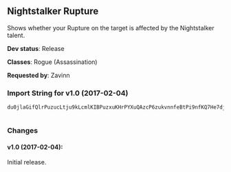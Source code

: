## Nightstalker Rupture

Shows whether your Rupture on the target is affected by
the Nightstalker talent.

**Dev status**: Release

**Classes**: Rogue (Assassination)

**Requested by**: Zavinn

### Import String for v1.0 (2017-02-04)

    du0jlaGifQlrPuzucLtju9kLcmlKIBPuzxuKHrPYXuQAzcP6zukvnnfeBtPi9nfKQ7He7djjoOsPwOsr9qfIjkKCrkfBejP(iLsojsPvsHzkk1nrss7KIQFQuOgkLszPkKEQunvKQRsPQZQGuEROeZfjXDfL0Er5VkWGjhwklwiLhRstMsUSKnRiFwrnAH40ISALI41kOMTsUTOy3Q63Qy4IQJRGelhXZfmDQUoQ2ofLVRuY4vqsNhj17vkO7Rui7hMTNrN1Ty0z921tNpWOZ6Pp5m6S(Lh8tgwFDUTf02quGACsBq9MbJ152wqP75HbmwNBBbr45oNubikqB4uIeCikq7PbA1coefO9BemwNBBbr45oNuHSBbFKv1(YcIcKDWagRZTTGM4)1tNhQzznkp35KkgjomGGGGi8CNtQqwi8CNtQGPvl4zfIcebgqqqqeEUZjvW0QfCikqeEUZjvW0QfCOnaApmQ3cgWyDUTf0e)VE68q3v1(r55oNuHyXHbeee06CBlO)SfefiBvo9uMkwCyabbbr45oNuHSBbFKv1(YcIc0F2cgqqqqthcucIceHN7CsfmnLibNgicp35KkyA1c(U9qwhyabbbbbbbLMG(Zwq7Gi8CNtQqwsz1KNYuqufkqBQDqEK6HbeeeeeeeeeeeeHN7CsfmnLibhIcucAdG2ddiiiiiiiiiiiicp35KkKLuwHOa9PfmGGGGGGGGQ3cgqqqq1BbJ6TGbmM4)1tNhABt2BoT0h0TnBYo7r2UtFq3(rgXgBIYMOIX)KtBu0afYR1Igis7hMgOv6lAJIgOqETw0gvCyabbbLMG4FYPnkikuGgNVAuxKXqT3ckKxRfefkqJhLN7CsngYJupmGGGGGGGGAwwJYZDoPITHEktbrbYwLtpLPIfNgOGxTLhPSGOarBO7vB5rkRyXPbYBK5YHOaz)NCBzpTrfBS3iZLpo(gfhgqqqq1BbJ6TGbmM4)1tNhABtbV58aDsAEUiXIddiiiO152wq)zlikq2QC6PmvS4Wacccknb9NTG2br45oNuHSBbFKv1(YcIQqbAtTdYJupmGGGGGGGGURQ9JYZDoPcXIddiiiO6TGbeeeuAc6poK9FYJQIgFAk2yVrMlFmnqJhLN7CsnMgOpTObASTL92dnBgDCCips9WacccccccIuoN8qtTvOG2TdIWZDoPGsbO)4qNhYJuqEJmxomGGGGQ3cgqqqqRZTTG8gzUCikq2)j3w2tBuXg7nYC5JJddiiiOPdbkbrbIWZDoPcMwTGVBpnqeEUZjvW0uIeCAG2ThY6adiiiiiiiO152wqeikqeEUZjvilPScdiiiiiiiO0eeXK3iZLdrHcK3iZLd5rQhgqqqqqqqqqqqqPjiIPGxTLhPSG8i1ddiiiiiiiiiiiiiiiO098quGgt77fzQDlQqfAVNpqfQ0IwALCQhe8QT8iJHbeeeeeeeeeeeeeeeePCo5HCcVG2TdIWZDoPGAtt11llOOrn0NMJ4bVTgUiWacccccccccccQwHcgqqqqqqqqqqqqqqqqKY5KhAQTcf0UDqeEUZjf0FCO20uD9YckAud9P5iEWBRHlcmGGGGGGGGGGGGQ3cgqqqqqqqq1BbdiiiO6TGbeeeu6EEikqJP99Im1UfvOs6E(avOs6nBqMu4oyOWRGNoFMgz4XWacccIuoN8qoHxq72bX)H)Zwp0wrkpsrGAtt11llOOrn0NMJ4bVTgUiWOElyaJj(F905H22u6EEQM)3yXHbeeeePCo5Hs3ZdJ6TGbRBDgC5b)KHTzMZCwVD9KzfDsAEUiu1JvXmFpR3SSsE68T1aNKMNlsGrNz(EgDw3jP55IWOZ63i1DywNNB18I1V8GFYW6t8)6PZhloePCo5HACsBq9Mzk4nNhOtsZZfjwCO6Ty9lp4Nm0EppRpX)RNoFS4qKY5KhQXjTb1BMP098un)VXIdvVfRF5b)KzGtDEX6bV58aR7uNxS(Lh8tgMZ683jP55IWOZ6xEWpzy9j(F905JfhIuoN8qoHxq1BXCMZCw3QcxwFBYfYS9MSdk62TFOVZUOVZUHW6wPWMW)RNmRy92tnRBLc5Rg1DVDhoW6qSUvkKVAutVgQoRB7Yz9ivAoIZmFi2X6jlw380Cep4T1WfbAuEUZjfRVj8GNMOM1Z2gQMoRVonlgDw)UAHaJoRhs)8Qy9r3yBzVnmN1d51LrN1dPFEvmZ3ZCw3BR6DgDwpK(5vXmFimN15HAWD1cb2MzDEOgeYRlBZSopud82QENTzMZ6ppdDsAEUibM5rN1pCFL(I13y7PNnTMBdRtQ505PtDEX6P75zDNKMNlcJoRF5b)KH1N4)1tNpwzw9onqMmzkoePCo5HACsBq9MLLYS69SgZKjtXHQ3I1V8GFYmisYQyDpLPSy9lp4NmdCQZlwVmREN1lZQ3dSU9Mtl9bDBZMSZEKT70h0TFKrSXMOSjkw3PoVy9lp4NmmN13kz5ryMpe7yoRNH1Ty9aRhDt2Et2zYow3mM57hs03ZCgd
     

### Changes

#### v1.0 (2017-02-04):

Initial release.

